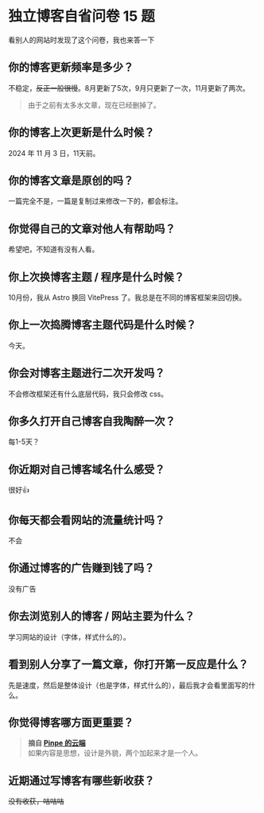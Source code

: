 # 独立博客自省问卷 15 题
看别人的网站时发现了这个问卷，我也来答一下
## 你的博客更新频率是多少？
不稳定，~~反正一般很慢~~。8月更新了5次，9月只更新了一次，11月更新了两次。
> 由于之前有太多水文章，现在已经删掉了。
## 你的博客上次更新是什么时候？
2024 年 11 月 3 日，11天前。
## 你的博客文章是原创的吗？
一篇完全不是，一篇是复制过来修改一下的，都会标注。
## 你觉得自己的文章对他人有帮助吗？
希望吧，不知道有没有人看。
## 你上次换博客主题 / 程序是什么时候？
10月份，我从 Astro 换回 VitePress 了。我总是在不同的博客框架来回切换。
## 你上一次捣腾博客主题代码是什么时候？
今天。
## 你会对博客主题进行二次开发吗？
不会修改框架还有什么底层代码，我只会修改 css。
## 你多久打开自己博客自我陶醉一次？
每1-5天？
## 你近期对自己博客域名什么感受？
很好👍
## 你每天都会看网站的流量统计吗？
不会
## 你通过博客的广告赚到钱了吗？
没有广告
## 你去浏览别人的博客 / 网站主要为什么？
学习网站的设计（字体，样式什么的）。
## 看到别人分享了一篇文章，你打开第一反应是什么？
先是速度，然后是整体设计（也是字体，样式什么的），最后我才会看里面写的什么。
## 你觉得博客哪方面更重要？
> **摘自 [Pinpe 的云端](https://blog.pinpe.top/3531/)** <br>
> 如果内容是思想，设计是外貌，两个加起来才是一个人。

## 近期通过写博客有哪些新收获？
~~没有收获，咕咕咕~~